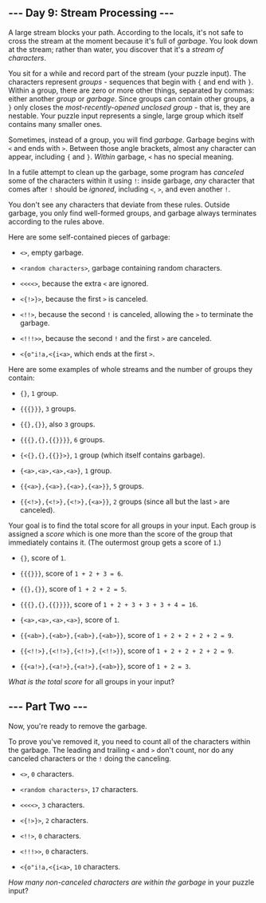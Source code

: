 ## --- Day 9: Stream Processing --- ##

A large stream blocks your path. According to the locals, it's not safe
to cross the stream at the moment because it's full of *garbage*. You
look down at the stream; rather than water, you discover that it's a *stream
of characters*.

You sit for a while and record part of the stream (your puzzle input).
The characters represent *groups* - sequences that begin with `{` and
end with `}`. Within a group, there are zero or more other things,
separated by commas: either another *group* or *garbage*. Since groups
can contain other groups, a `}` only closes the *most-recently-opened
unclosed group* - that is, they are nestable. Your puzzle input
represents a single, large group which itself contains many smaller
ones.

Sometimes, instead of a group, you will find *garbage*. Garbage begins
with `<` and ends with `>`. Between those angle brackets, almost any
character can appear, including `{` and `}`. *Within* garbage, `<` has
no special meaning.

In a futile attempt to clean up the garbage, some program has *canceled*
some of the characters within it using `!`: inside garbage, *any*
character that comes after `!` should be *ignored*, including `<`, `>`,
and even another `!`.

You don't see any characters that deviate from these rules. Outside
garbage, you only find well-formed groups, and garbage always
terminates according to the rules above.

Here are some self-contained pieces of garbage:

  * `<>`, empty garbage.

  * `<random characters>`, garbage containing random characters.

  * `<<<<>`, because the extra `<` are ignored.

  * `<{!>}>`, because the first `>` is canceled.

  * `<!!>`, because the second `!` is canceled, allowing the `>` to
    terminate the garbage.

  * `<!!!>>`, because the second `!` and the first `>` are canceled.

  * `<{o"i!a,<{i<a>`, which ends at the first `>`.

Here are some examples of whole streams and the number of groups they
contain:

  * `{}`, `1` group.

  * `{{{}}}`, `3` groups.

  * `{{},{}}`, also `3` groups.

  * `{{{},{},{{}}}}`, `6` groups.

  * `{<{},{},{{}}>}`, `1` group (which itself contains garbage).

  * `{<a>,<a>,<a>,<a>}`, `1` group.

  * `{{<a>},{<a>},{<a>},{<a>}}`, `5` groups.

  * `{{<!>},{<!>},{<!>},{<a>}}`, `2` groups (since all but the last `>`
    are canceled).

Your goal is to find the total score for all groups in your input. Each
group is assigned a *score* which is one more than the score of the
group that immediately contains it. (The outermost group gets a score
of `1`.)

  * `{}`, score of `1`.

  * `{{{}}}`, score of `1 + 2 + 3 = 6`.

  * `{{},{}}`, score of `1 + 2 + 2 = 5`.

  * `{{{},{},{{}}}}`, score of `1 + 2 + 3 + 3 + 3 + 4 = 16`.

  * `{<a>,<a>,<a>,<a>}`, score of `1`.

  * `{{<ab>},{<ab>},{<ab>},{<ab>}}`, score of `1 + 2 + 2 + 2 + 2 = 9`.

  * `{{<!!>},{<!!>},{<!!>},{<!!>}}`, score of `1 + 2 + 2 + 2 + 2 = 9`.

  * `{{<a!>},{<a!>},{<a!>},{<ab>}}`, score of `1 + 2 = 3`.

*What is the total score* for all groups in your input?

## --- Part Two --- ##

Now, you're ready to remove the garbage.

To prove you've removed it, you need to count all of the characters
within the garbage. The leading and trailing `<` and `>` don't count,
nor do any canceled characters or the `!` doing the canceling.

  * `<>`, `0` characters.

  * `<random characters>`, `17` characters.

  * `<<<<>`, `3` characters.

  * `<{!>}>`, `2` characters.

  * `<!!>`, `0` characters.

  * `<!!!>>`, `0` characters.

  * `<{o"i!a,<{i<a>`, `10` characters.

*How many non-canceled characters are within the garbage* in your
puzzle input?
